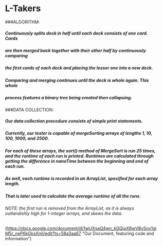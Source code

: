 # L-Takers

###ALGORITHM:
#####  Continuously splits deck in half until each deck consists of one card. Cards
#####  are then merged back together with their other half by continuously comparing 
#####  the first cards of each deck and placing the lesser one into a new deck. 
#####  Comparing and merging continues until the deck is whole again. This whole 
#####  process features a binary tree being created then collapsing.

###DATA COLLECTION:
#####  Our data collection procedure consists of simple print statements.
#####  Currently, our tester is capable of mergeSorting arrays of lengths 1, 10, 100, 1000, and 2500.
#####  For each of these arrays, the sort() method of MergeSort is run 25 times, and the runtime of each run is printed. Runtimes are calculated through getting the difference in nanoTime between the beginning and end of each run.
#####  As well, each runtime is recorded in an ArrayList, specified for each array length.
#####  That is later used to calculate the average runtime of all the runs.
######  NOTE: the first run is removed from the ArrayList, as it is always outlandishly high for 1-integer arrays, and skews the data.

(https://docs.google.com/document/d/1wIJXsaQ4wn_kGQjuXBwVBvSov1giM5r_neP6kGksXmI/edit?ts=58a3aa67 "Our Document, featuring code and information")